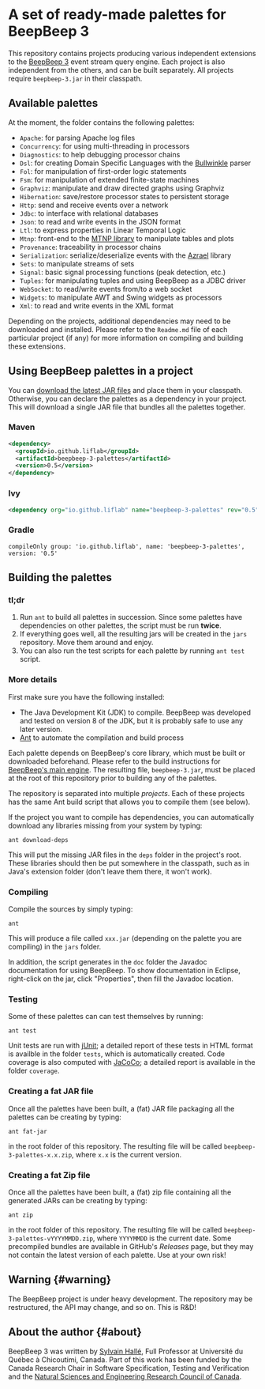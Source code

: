 A set of ready-made palettes for BeepBeep 3
===========================================

This repository contains projects producing various independent
extensions to the [BeepBeep 3](https://liflab.github.io/beepbeep-3)
event stream query engine. Each project is also independent from the others,
and can be built separately. All projects require `beepbeep-3.jar` in their
classpath.

Available palettes
------------------

At the moment, the folder contains the following palettes:

- `Apache`: for parsing Apache log files
- `Concurrency`: for using multi-threading in processors
- `Diagnostics`: to help debugging processor chains
- `Dsl`: for creating Domain Specific Languages with the
  [Bullwinkle](https://github.com/sylvainhalle/Bullwinkle) parser
- `Fol`: for manipulation of first-order logic statements
- `Fsm`: for manipulation of extended finite-state machines
- `Graphviz`: manipulate and draw directed graphs using Graphviz
- `Hibernation`: save/restore processor states to persistent storage
- `Http`: send and receive events over a network
- `Jdbc`: to interface with relational databases
- `Json`: to read and write events in the JSON format
- `Ltl`: to express properties in Linear Temporal Logic
- `Mtnp`: front-end to the [MTNP library](https://github.com/liflab/mtnp)
   to manipulate tables and plots
- `Provenance`: traceability in processor chains
- `Serialization`: serialize/deserialize events with the
   [Azrael](https://github.com/sylvainhalle/Azrael) library
- `Sets`: to manipulate streams of sets
- `Signal`: basic signal processing functions (peak detection, etc.)
- `Tuples`: for manipulating tuples and using BeepBeep as a JDBC driver
- `WebSocket`: to read/write events from/to a web socket
- `Widgets`: to manipulate AWT and Swing widgets as processors
- `Xml`: to read and write events in the XML format

Depending on the projects, additional dependencies may need to be
downloaded and installed. Please refer to the `Readme.md` file of each
particular project (if any) for more information on compiling and
building these extensions.

Using BeepBeep palettes in a project
------------------------------------

You can [download the latest JAR files](https://github.com/liflab/beepbeep-3-palettes/releases/latest)
and place them in your classpath. Otherwise, you can declare the palettes as a
dependency in your project. This will download a single JAR file that bundles
all the palettes together.

### Maven

```xml
<dependency>
  <groupId>io.github.liflab</groupId>
  <artifactId>beepbeep-3-palettes</artifactId>
  <version>0.5</version>
</dependency>
```

### Ivy

```xml
<dependency org="io.github.liflab" name="beepbeep-3-palettes" rev="0.5"/>
```

### Gradle

```
compileOnly group: 'io.github.liflab', name: 'beepbeep-3-palettes', version: '0.5'
```

Building the palettes
---------------------

### tl;dr

1. Run `ant` to build all palettes in succession.
   Since some palettes have dependencies on other palettes, the script
   must be run **twice**.
2. If everything goes well, all the resulting jars will be created in the
   `jars` repository. Move them around and enjoy.
3. You can also run the test scripts for each palette by running
   `ant test` script.

### More details

First make sure you have the following installed:

- The Java Development Kit (JDK) to compile. BeepBeep was developed and
  tested on version 8 of the JDK, but it is probably safe to use any later
  version.
- [Ant](http://ant.apache.org) to automate the compilation and build process

Each palette depends on BeepBeep's core library, which must be built or
downloaded beforehand. Please refer to the build instructions for [BeepBeep's main
engine](https://github.com/liflab/beepbeep-3).
The resulting file, `beepbeep-3.jar`, must be placed at the root of this
repository prior to building any of the palettes.

The repository is separated into multiple *projects*. Each of these
projects has the same Ant build script that allows you to compile them
(see below).

If the project you want to compile has dependencies,
you can automatically download any libraries missing from your
system by typing:

    ant download-deps

This will put the missing JAR files in the `deps` folder in the project's
root. These libraries should then be put somewhere in the classpath, such as
in Java's extension folder (don't leave them there, it won't work).

### Compiling

Compile the sources by simply typing:

    ant

This will produce a file called `xxx.jar` (depending on the palette you
are compiling) in the `jars` folder.

In addition, the script generates in the `doc` folder the Javadoc
documentation for using BeepBeep. To show documentation in Eclipse,
right-click on the jar, click "Properties", then fill the Javadoc location.

### Testing

Some of these palettes can can test themselves by running:

    ant test

Unit tests are run with [jUnit](http://junit.org); a detailed report of
these tests in HTML format is availble in the folder `tests`, which
is automatically created. Code coverage is also computed with
[JaCoCo](http://www.eclemma.org/jacoco/); a detailed report is available
in the folder `coverage`.

### Creating a fat JAR file

Once all the palettes have been built, a (fat) JAR file packaging all the
palettes can be creating by typing:

    ant fat-jar

in the root folder of this repository. The resulting file will be called
`beepbeep-3-palettes-x.x.zip`, where `x.x` is the current version.

### Creating a fat Zip file

Once all the palettes have been built, a (fat) zip file containing all the
generated JARs can be creating by typing:

    ant zip

in the root folder of this repository. The resulting file will be called
`beepbeep-3-palettes-vYYYYMMDD.zip`, where `YYYYMMDD` is the current date.
Some precompiled bundles are available in GitHub's *Releases* page, but they
may not contain the latest version of each palette. Use at your own risk!

Warning                                                          {#warning}
-------

The BeepBeep project is under heavy development. The repository may be
restructured, the API may change, and so on. This is R&D!

About the author                                                   {#about}
----------------

BeepBeep 3 was written by [Sylvain Hallé](https://leduotang.ca/sylvain),
Full Professor at Université du Québec à Chicoutimi, Canada. Part of
this work has been funded by the Canada Research Chair in Software
Specification, Testing and Verification and the
[Natural Sciences and Engineering Research Council
of Canada](http://nserc-crsng.gc.ca).
